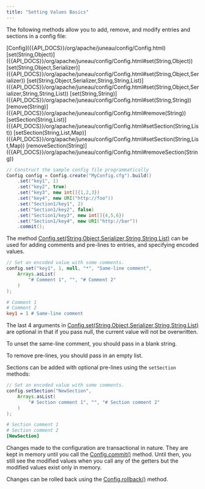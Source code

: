 ```yaml
---
title: "Setting Values Basics"
---
```


The following methods allow you to add, remove, and modify entries and sections in a config file:

<tree>
<node-0><java-class>[Config]({{API_DOCS}}/org/apache/juneau/config/Config.html)</java-class></node-0>
<node-1><java-method>[set(String,Object)]({{API_DOCS}}/org/apache/juneau/config/Config.html#set(String,Object))</java-method></node-1>
<node-1><java-method>[set(String,Object,Serializer)]({{API_DOCS}}/org/apache/juneau/config/Config.html#set(String,Object,Serializer))</java-method></node-1>
<node-1><java-method>[set(String,Object,Serializer,String,String,List)]({{API_DOCS}}/org/apache/juneau/config/Config.html#set(String,Object,Serializer,String,String,List))</java-method></node-1>
<node-1><java-method>[set(String,String)]({{API_DOCS}}/org/apache/juneau/config/Config.html#set(String,String))</java-method></node-1>
<node-1><java-method>[remove(String)]({{API_DOCS}}/org/apache/juneau/config/Config.html#remove(String))</java-method></node-1>
<node-1><java-method>[setSection(String,List)]({{API_DOCS}}/org/apache/juneau/config/Config.html#setSection(String,List))</java-method></node-1>
<node-1><java-method>[setSection(String,List,Map)]({{API_DOCS}}/org/apache/juneau/config/Config.html#setSection(String,List,Map))</java-method></node-1>
<node-1><java-method>[removeSection(String)]({{API_DOCS}}/org/apache/juneau/config/Config.html#removeSection(String))</java-method></node-1>
</tree>

```java
// Construct the sample config file programmatically
Config config = Config.create("MyConfig.cfg").build()
    .set("key1", 1)
    .set("key2", true)
    .set("key3", new int[]{1,2,3})
    .set("key4", new URI("http://foo"))
    .set("Section1/key1", 2)
    .set("Section1/key2", false)
    .set("Section1/key3", new int[]{4,5,6})
    .set("Section1/key4", new URI("http://bar"))
    .commit();
```

The method [Config.set(String,Object,Serializer,String,String,List)]({{API_DOCS}}/org/apache/juneau/config/Config.html#set(String,Object,Serializer,String,String,List))
can be used for adding comments and pre-lines to entries, and specifying encoded values.

```java
// Set an encoded value with some comments.
config.set("key1", 1, null, "*", "Same-line comment",
    Arrays.asList(
        "# Comment 1", "", "# Comment 2"
    )
);
```

```ini
# Comment 1
# Comment 2
key1 = 1 # Same-line comment
```

The last 4 arguments in [Config.set(String,Object,Serializer,String,String,List)]({{API_DOCS}}/org/apache/juneau/config/Config.html#set(String,Object,Serializer,String,String,List)) are optional in that if you pass null, the current value will not be overwritten.

To unset the same-line comment, you should pass in a blank string.

To remove pre-lines, you should pass in an empty list.

Sections can be added with optional pre-lines using the `setSection` methods:

```java
// Set an encoded value with some comments.
config.setSection("NewSection",
    Arrays.asList(
        "# Section comment 1", "", "# Section comment 2"
    )
);
```

```ini
# Section comment 1
# Section comment 2
[NewSection]
```

Changes made to the configuration are transactional in nature.
They are kept in memory until you call the [Config.commit()]({{API_DOCS}}/org/apache/juneau/config/Config.html#commit())
method.
Until then, you still see the modified values when you call any of the getters but the modified values exist only in
memory.

Changes can be rolled back using the [Config.rollback()]({{API_DOCS}}/org/apache/juneau/config/Config.html#rollback())
method.
